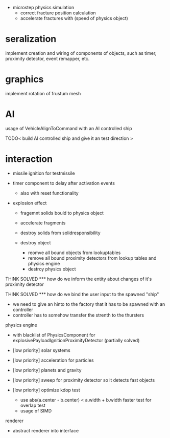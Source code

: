 * microstep physics simulation
	* correct fracture position calculation
	* accelerate fractures with (speed of physics object)

seralization
============

implement creation and wiring of components of objects, such as timer, proximity detector, event remapper, etc.

graphics
========

implement rotation of frustum mesh

AI
==

usage of VehicleAlignToCommand  with an AI controlled ship

TODO< build AI controlled ship and give it an test direction >

interaction
===========




* missile ignition for testmissile

* timer component to delay after activation events
     * also with reset functionality


* explosion effect
    - fragemnt solids bould to physics object
	- accelerate fragments

	- destroy solids from solidresponsibility

	- destroy object
		- reomve all bound objects from lookuptables
		- remove all bound proximity detectors from lookup tables and physics engine
		- destroy physics object




THINK SOLVED
*** how do we inform the entity about changes of it's proximity detector

THINK SOLVED
*** how do we bind the user input to the spawned "ship"
   * we need to give an hinto to the factory that it has to be spawned with an controller
   * controller has to somehow transfer the strenth to the thursters


physics engine

* with blacklist of PhysicsComponent for explosivePayloadIgnitionProximityDetector
   (partially solved)

* [low priority] solar systems

* [low priority] acceleration for particles

* [low priority] planets and gravity

* [low priority] sweep for proximity detector so it detects fast objects

* [low priority] optimize kdop test
    * use abs(a.center - b.center) < a.width + b.width  faster test for overlap test
	* usage of SIMD

renderer
* abstract renderer into interface
